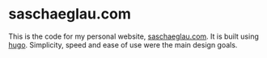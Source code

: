 # saschaeglau.com

This is the code for my personal website, [saschaeglau.com](https://www.saschaeglau.com). It is built using [hugo](https://gohugo.io).
Simplicity, speed and ease of use were the main design goals.
